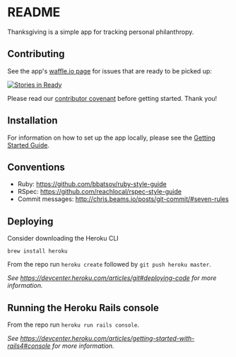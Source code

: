 # README

Thanksgiving is a simple app for tracking personal philanthropy.

## Contributing
See the app's [waffle.io page](https://waffle.io/lbraun/thanksgiving) for issues that are ready to be picked up:

[![Stories in Ready](https://badge.waffle.io/lbraun/thanksgiving.png?label=ready&title=Ready)](https://waffle.io/lbraun/thanksgiving)

Please read our [contributor covenant](https://github.com/lbraun/thanksgiving/blob/master/contributor_covenant.md) before getting started. Thank you!

## Installation
For information on how to set up the app locally, please see the [Getting Started Guide](https://github.com/lbraun/thanksgiving/wiki/Getting-Started).

## Conventions
- Ruby: https://github.com/bbatsov/ruby-style-guide
- RSpec: https://github.com/reachlocal/rspec-style-guide
- Commit messages: http://chris.beams.io/posts/git-commit/#seven-rules

## Deploying

Consider downloading the Heroku CLI
```
brew install heroku
```
From the repo run `heroku create` followed by `git push heroku master`.

_See https://devcenter.heroku.com/articles/git#deploying-code for more information._

## Running the Heroku Rails console
From the repo run `heroku run rails console`.

_See https://devcenter.heroku.com/articles/getting-started-with-rails4#console for more information._
